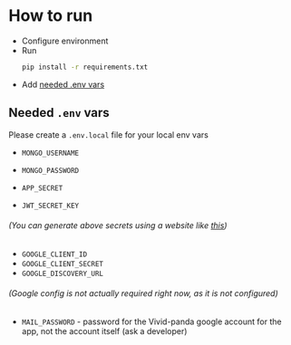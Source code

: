 # How to run

- Configure environment
- Run 
    ```bash
    pip install -r requirements.txt
    ```
- Add [needed .env vars](#needed-env-vars)


## Needed `.env` vars
Please create a `.env.local` file for your local env vars

- `MONGO_USERNAME`
- `MONGO_PASSWORD`


- `APP_SECRET`
- `JWT_SECRET_KEY`

###### (You can generate above secrets using a website like [this](https://jwtsecret.com/generate))

- `GOOGLE_CLIENT_ID`
- `GOOGLE_CLIENT_SECRET`
- `GOOGLE_DISCOVERY_URL`

###### (Google config is not actually required right now, as it is not configured)


- `MAIL_PASSWORD` - password for the Vivid-panda google account for the app, not the account itself (ask a developer)